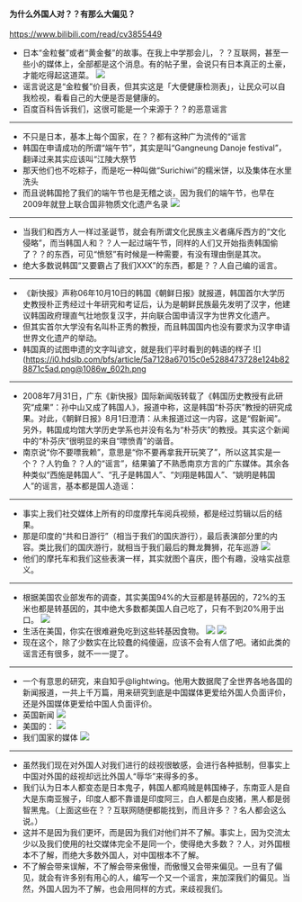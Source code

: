#### 为什么外国人对？？有那么大偏见？
https://www.bilibili.com/read/cv3855449
- 日本“金粒餐”或者“黄金餐”的故事。在我上中学那会儿，？？互联网，甚至一些小的媒体上，全部都是这个消息。有的帖子里，会说只有日本真正的土豪，才能吃得起这道菜。
![](https://i0.hdslb.com/bfs/article/c87359552f6e714f5067250ab06ebef18e11a757.png@934w_678h.png)
- 谣言说这是“金粒餐”价目表，但其实这是「大便健康检测表」，让民众可以自我检视，看看自己的大便是否是健康的。
- 百度百科告诉我们，这很可能是一个来源于？？的恶意谣言
---
- 不只是日本，基本上每个国家，在？？都有这种广为流传的“谣言
- 韩国在申请成功的所谓“端午节”，其实是叫“Gangneung Danoje festival”，翻译过来其实应该叫“江陵大祭节
- 那天他们也不吃粽子，而是吃一种叫做“Surichiwi”的糯米饼，以及集体在水里洗头
- 而且说韩国抢了我们的端午节也是无稽之谈，因为我们的端午节，也早在2009年就登上联合国非物质文化遗产名录
![](https://i0.hdslb.com/bfs/article/1c918a548814c78cb25e0a12aced0e226c871ebf.png@1320w_864h.png)
---
- 当我们和西方人一样过圣诞节，就会有所谓文化民族主义者痛斥西方的“文化侵略”，而当韩国人和？？人一起过端午节，同样的人们又开始指责韩国偷了？？的东西，可见“愤怒”有时候是一种需要，有没有理由倒是其次。
- 绝大多数说韩国“又要霸占了我们XXX”的东西，都是？？人自己编的谣言。
---
- 《新快报》声称06年10月10日的韩国《朝鲜日报》就报道，韩国首尔大学历史教授朴正秀经过十年研究和考证后，认为是朝鲜民族最先发明了汉字，他建议韩国政府理直气壮地恢复汉字，并向联合国申请汉字为世界文化遗产。
- 但其实首尔大学没有名叫朴正秀的教授，而且韩国国内也没有要求为汉字申请世界文化遗产的举动。
- 韩国真的试图申遗的文字叫谚文，就是我们平时看到的韩语的样子
![](https://i0.hdslb.com/bfs/article/5a7128a67015c0e5288473728e124b828871c5ad.png@1086w_602h.png
---
- 2008年7月31日，广东《新快报》国际新闻版转载了《韩国历史教授有此研究“成果”：孙中山又成了韩国人》，报道中称，这是韩国“朴芬庆”教授的研究成果。对此，《朝鲜日报》8月1日澄清：从未报道过这一内容，这是“假新闻”。另外，韩国成均馆大学历史学系也并没有名为“朴芬庆”的教授。其实这个新闻中的“朴芬庆”很明显的来自“嘌愤青”的谐音。
- 南京说“你不要嘌我赖”，意思是“你不要再拿我开玩笑了”，所以这其实是一个？？人钓鱼？？人的“谣言”，结果骗了不熟悉南京方言的广东媒体。其余各种类似“西施是韩国人”、“孔子是韩国人”、“刘翔是韩国人”、“姚明是韩国人”的谣言，基本都是国人造谣：
---
- 事实上我们社交媒体上所有的印度摩托车阅兵视频，都是经过剪辑以后的结果。
- 那是印度的“共和日游行”（相当于我们的国庆游行），最后表演部分里的内容。类比我们的国庆游行，就相当于我们最后的舞龙舞狮，花车巡游
![](https://i0.hdslb.com/bfs/article/3882a774441bb58f21bd8feddde7c7f9c33f0b11.png@1080w_608h.png)
- 他们的摩托车和我们这些表演一样，其实就图个喜庆，图个有趣，没啥实战意义。
---
- 根据美国农业部发布的调查，其实美国94%的大豆都是转基因的，72%的玉米也都是转基因的，其中绝大多数都美国人自己吃了，只有不到20%用于出口。
![](https://i0.hdslb.com/bfs/article/00874cbc9e3212b673b1a8b8e3b1a84b3a204d48.png@1070w_772h.png)
- 生活在美国，你实在很难避免吃到这些转基因食物。
![](https://i0.hdslb.com/bfs/article/942364890f39e0713dc52a562bfd362131478566.png@1280w_1176h.png)
![](https://i0.hdslb.com/bfs/article/c633c0a4d4e100212acb8e40957a84f61f89e560.png@1164w_766h.png)
- 现在这个，除了少数实在比较蠢的纯傻逼，应该不会有人信了吧。诸如此类的谣言还有很多，就不一一提了。
---
- 一个有意思的研究，来自知乎@lightwing。他用大数据爬了全世界各地各国的新闻报道，一共上千万篇，用来研究到底是中国媒体更爱给外国人负面评价，还是外国媒体更爱给中国人负面评价。
- 英国新闻
![](https://i0.hdslb.com/bfs/article/18027f53636a082bb66b0ebbf49b0aa2d3d55e41.png@1186w_2810h.png)
- 美国的：
![](https://i0.hdslb.com/bfs/article/25225e548ed82aa42aa8071c8f610c4f723d1b7d.png@1178w_2508h.png)
- 我们国家的媒体
![](https://i0.hdslb.com/bfs/article/22fa21665e669e35a53d5dbce260e2c204c81034.png@1138w_576h.png)
---
- 虽然我们现在对外国人对我们进行的歧视很敏感，会进行各种抵制，但事实上中国对外国的歧视却远比外国人“辱华”来得多的多。
- 我们认为日本人都变态是日本鬼子，韩国人都鸡贼是韩国棒子，东南亚人是自大是东南亚猴子，印度人都不靠谱是印度阿三，白人都是白皮猪，黑人都是弱智黑鬼。（上面这些在？？互联网随便都能找到，而且许多？？名人都会这么说。）
- 这并不是因为我们更坏，而是因为我们对他们并不了解。事实上，因为交流太少以及我们使用的社交媒体完全不是同一个，使得绝大多数？？人，对外国根本不了解，而绝大多数外国人，对中国根本不了解。
- 不了解会带来误解，不了解会带来傲慢，而傲慢又会带来偏见。一旦有了偏见，就会有许多别有用心的人，编写一个又一个谣言，来加深我们的偏见。当然，外国人因为不了解，也会用同样的方式，来歧视我们。
